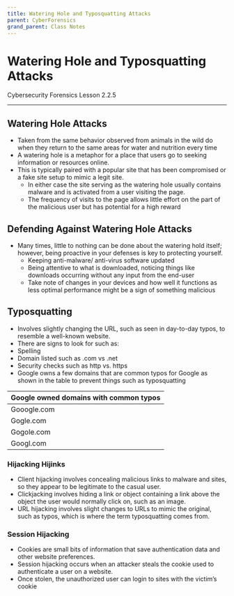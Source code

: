 ```yaml
---
title: Watering Hole and Typosquatting Attacks
parent: CyberForensics 
grand_parent: Class Notes
---
```

# Watering Hole and Typosquatting Attacks
Cybersecurity Forensics Lesson 2.2.5
___
## Watering Hole Attacks  
- Taken from the same behavior observed from animals in the wild do when they return to the same areas for water and nutrition every time  
- A watering hole is a metaphor for a place that users go to seeking information or resources online.
- This is typically paired with a popular site that has been compromised or a fake site setup to mimic a legit site.  
	- In either case the site serving as the watering hole usually contains malware and is activated from a user visiting the page.  
	- The frequency of visits to the page allows little effort on the part of the malicious user but has potential for a high reward

## Defending Against Watering Hole Attacks
- Many times, little to nothing can be done about the watering hold itself; however, being proactive in your defenses is key to protecting yourself.  
	- Keeping anti-malware/ anti-virus software updated  
	- Being attentive to what is downloaded, noticing things like downloads occurring without any input from the end-user  
	- Take note of changes in your devices and how well it functions as less optimal performance might be a sign of something malicious



## Typosquatting  
- Involves slightly changing the URL, such as seen in day-to-day typos, to resemble a well-known website.  
- There are signs to look for such as:  
- Spelling  
- Domain listed such as .com vs .net  
- Security checks such as http vs. https
- Google owns a few domains that are common typos for Google as shown in the table to prevent things such as typosquatting  

| Google owned domains with common typos |
| ------------- |
| Gooogle.com | 
| Gogle.com | 
| Gogole.com |
| Googl.com |


### Hijacking Hijinks  
- Client hijacking involves concealing malicious links to malware and sites, so they appear to be legitimate to the casual user.  
- Clickjacking involves hiding a link or object containing a link above the object the user would normally click on, such as an image.  
- URL hijacking involves slight changes to URLs to mimic the original, such as typos, which is where the term typosquatting comes from.

### Session Hijacking  
- Cookies are small bits of information that save authentication data and other website preferences.  
- Session hijacking occurs when an attacker steals the cookie used to authenticate a user on a website.  
- Once stolen, the unauthorized user can login to sites with the victim’s cookie